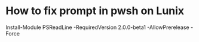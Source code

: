 # How to fix prompt in pwsh on Lunix
Install-Module PSReadLine -RequiredVersion 2.0.0-beta1 -AllowPrerelease -Force

